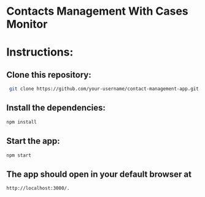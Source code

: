 # Contacts Management With Cases Monitor

# Instructions:

## Clone this repository:
```bash
 git clone https://github.com/your-username/contact-management-app.git
```
## Install the dependencies: 
```bash
npm install
```
## Start the app: 

```bash
npm start
```

## The app should open in your default browser at 
```bash
http://localhost:3000/.
```
